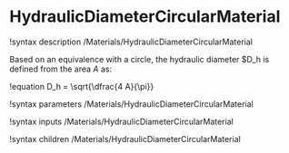 # HydraulicDiameterCircularMaterial

!syntax description /Materials/HydraulicDiameterCircularMaterial

Based on an equivalence with a circle, the hydraulic diameter $D_h is defined from the area $A$ as:

!equation
D_h = \sqrt{\dfrac{4 A}{\pi}}

!syntax parameters /Materials/HydraulicDiameterCircularMaterial

!syntax inputs /Materials/HydraulicDiameterCircularMaterial

!syntax children /Materials/HydraulicDiameterCircularMaterial
